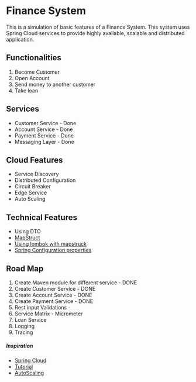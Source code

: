 # Finance System

This is a simulation of basic features of a Finance System.
This system uses Spring Cloud services to provide highly available, scalable and distributed application.

## Functionalities
1. Become Customer
2. Open Account
3. Send money to another customer
4. Take loan

## Services
* Customer Service - Done
* Account Service - Done
* Payment Service - Done
* Messaging Layer - Done

## Cloud Features
* Service Discovery
* Distributed Configuration
* Circuit Breaker
* Edge Service
* Auto Scaling

## Technical Features
* Using DTO
* [MapStruct](https://www.baeldung.com/mapstruct)
* [Using lombok with mapstruck](https://stackoverflow.com/questions/47676369/mapstruct-and-lombok-not-working-togather)
* [Spring Configuration properties](https://www.baeldung.com/configuration-properties-in-spring-boot)

## Road Map
1. Create Maven module for different service - DONE
2. Create Customer Service - DONE
3. Create Account Service - DONE
4. Create Payment Service - DONE
5. Rest input Validations
6. Service Matrix - Micrometer
7. Loan Service
8. Logging
9. Tracing

##### Inspiration
* [Spring Cloud](http://spring.io/projects/spring-cloud)
* [Tutorial](https://www.devglan.com/spring-cloud/spring-cloud-tutorial)
* [AutoScaling](https://dzone.com/articles/spring-boot-autoscaler)

